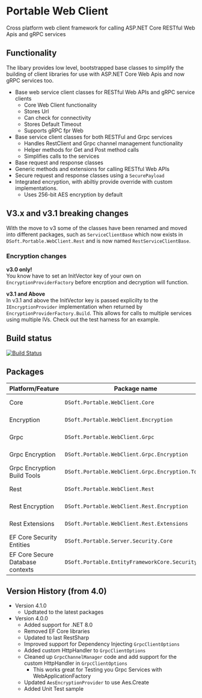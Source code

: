 # Portable Web Client

Cross platform web client framework for calling ASP.NET Core RESTful Web Apis and gRPC services

## Functionality

The libary provides low level, bootstrapped base classes to simplify the building of client libraries for use with ASP.NET Core Web Apis and now gRPC services too.

- Base web service client classes for RESTful Web APIs and gRPC service clients
  - Core Web Client functionality
  - Stores Url
  - Can check for connectivity
  - Stores Default Timeout
  - Supports gRPC fpr Web
- Base service client classes for both RESTFul and Grpc services
  - Handles RestClient and Grpc channel management functionality
  - Helper methods for Get and Post method calls
  - Simplifies calls to the services
- Base request and response classes
- Generic methods and extensions for calling RESTful Web APIs
- Secure request and response classes using a `SecurePayload`
- Integrated encryption, with abiltiy provide override with custom implementations.
  - Uses 256-bit AES encryption by default

## V3.x and v3.1 breaking changes
With the move to v3 some of the classes have been renamed and moved into different packages, such as `ServiceClientBase` which now exists in `DSoft.Portable.WebClient.Rest` and is now named `RestServiceClientBase`.  

### Encryption changes 
**v3.0 only!**  
You know have to set an InitVector key of your own on `EncryptionProviderFactory` before encrption and decryption will function.  

**v3.1 and Above**  
In v3.1 and above the InitVector key is passed explicilty to the `IEncryptionProvider` implementation when returned by `EncryptionProviderFactory.Build`.  This allows for calls to multiple services using multiple IVs.  Check out the test harness for an example.

## Build status
[![Build Status](https://dev.azure.com/humbatt/Daves%20Projects/_apis/build/status/PortableWebClient/PortableWebClient%20-%20Release?branchName=master)](https://dev.azure.com/humbatt/Daves%20Projects/_build/latest?definitionId=49&branchName=master)


## Packages

Platform/Feature               | Package name                              | Stable                              | Beta
-----------------------|-------------------------------------------|------------------------------------------------|----------------
Core             | `DSoft.Portable.WebClient.Core` | [![NuGet](https://img.shields.io/nuget/v/DSoft.Portable.WebClient.Core.svg?style=flat-square&label=nuget)](https://www.nuget.org/packages/DSoft.Portable.WebClient.Core/) | [![NuGet](https://img.shields.io/nuget/vpre/DSoft.Portable.WebClient.Core.svg?style=flat-square&label=nuget)](https://www.nuget.org/packages/DSoft.Portable.WebClient.Core/) |
Encryption             | `DSoft.Portable.WebClient.Encryption` | [![NuGet](https://img.shields.io/nuget/v/DSoft.Portable.WebClient.Encryption.svg?style=flat-square&label=nuget)](https://www.nuget.org/packages/DSoft.Portable.WebClient.Encryption/) |  [![NuGet](https://img.shields.io/nuget/vpre/DSoft.Portable.WebClient.Encryption.svg?style=flat-square&label=nuget)](https://www.nuget.org/packages/DSoft.Portable.WebClient.Encryption/) |
Grpc             | `DSoft.Portable.WebClient.Grpc` | [![NuGet](https://img.shields.io/nuget/v/DSoft.Portable.WebClient.Grpc.svg?style=flat-square&label=nuget)](https://www.nuget.org/packages/DSoft.Portable.WebClient.Grpc/) |[![NuGet](https://img.shields.io/nuget/vpre/DSoft.Portable.WebClient.Grpc.svg?style=flat-square&label=nuget)](https://www.nuget.org/packages/DSoft.Portable.WebClient.Grpc/) |
Grpc Encryption       | `DSoft.Portable.WebClient.Grpc.Encryption` | [![NuGet](https://img.shields.io/nuget/v/DSoft.Portable.WebClient.Grpc.Encryption.svg?style=flat-square&label=nuget)](https://www.nuget.org/packages/DSoft.Portable.WebClient.Grpc.Encryption/) | [![NuGet](https://img.shields.io/nuget/vpre/DSoft.Portable.WebClient.Grpc.Encryption.svg?style=flat-square&label=nuget)](https://www.nuget.org/packages/DSoft.Portable.WebClient.Grpc.Encryption/) |
Grpc Encryption Build Tools | `DSoft.Portable.WebClient.Grpc.Encryption.Tools` | [![NuGet](https://img.shields.io/nuget/v/DSoft.Portable.WebClient.Grpc.Encryption.Tools.svg?style=flat-square&label=nuget)](https://www.nuget.org/packages/DSoft.Portable.WebClient.Grpc.Encryption.Tools/) | [![NuGet](https://img.shields.io/nuget/vpre/DSoft.Portable.WebClient.Grpc.Encryption.Tools.svg?style=flat-square&label=nuget)](https://www.nuget.org/packages/DSoft.Portable.WebClient.Grpc.Encryption.Tools/) |
Rest             | `DSoft.Portable.WebClient.Rest` | [![NuGet](https://img.shields.io/nuget/v/DSoft.Portable.WebClient.Rest.svg?style=flat-square&label=nuget)](https://www.nuget.org/packages/DSoft.Portable.WebClient.Rest/) | [![NuGet](https://img.shields.io/nuget/vpre/DSoft.Portable.WebClient.Rest.svg?style=flat-square&label=nuget)](https://www.nuget.org/packages/DSoft.Portable.WebClient.Rest/) |
Rest Encryption          | `DSoft.Portable.WebClient.Rest.Encryption` | [![NuGet](https://img.shields.io/nuget/v/DSoft.Portable.WebClient.Rest.Encryption.svg?style=flat-square&label=nuget)](https://www.nuget.org/packages/DSoft.Portable.WebClient.Rest.Encryption/) | [![NuGet](https://img.shields.io/nuget/vpre/DSoft.Portable.WebClient.Rest.Encryption.svg?style=flat-square&label=nuget)](https://www.nuget.org/packages/DSoft.Portable.WebClient.Rest.Encryption/) |
Rest Extensions          | `DSoft.Portable.WebClient.Rest.Extensions` | [![NuGet](https://img.shields.io/nuget/v/DSoft.Portable.WebClient.Rest.Extensions.svg?style=flat-square&label=nuget)](https://www.nuget.org/packages/DSoft.Portable.WebClient.Rest.Extensions/) | [![NuGet](https://img.shields.io/nuget/vpre/DSoft.Portable.WebClient.Rest.Extensions.svg?style=flat-square&label=nuget)](https://www.nuget.org/packages/DSoft.Portable.WebClient.Rest.Extensions/) |
EF Core Security Entities       | `DSoft.Portable.Server.Security.Core` | [![NuGet](https://img.shields.io/nuget/v/DSoft.Portable.Server.Security.Core.svg?style=flat-square&label=nuget)](https://www.nuget.org/packages/DSoft.Portable.Server.Security.Core/) | [![NuGet](https://img.shields.io/nuget/vpre/DSoft.Portable.Server.Security.Core.svg?style=flat-square&label=nuget)](https://www.nuget.org/packages/DSoft.Portable.Server.Security.Core/) |
EF Core Secure Database contexts           | `DSoft.Portable.EntityFrameworkCore.Security` | [![NuGet](https://img.shields.io/nuget/v/DSoft.Portable.EntityFrameworkCore.Security.svg?style=flat-square&label=nuget)](https://www.nuget.org/packages/DSoft.Portable.EntityFrameworkCore.Security/) |  [![NuGet](https://img.shields.io/nuget/vpre/DSoft.Portable.EntityFrameworkCore.Security.svg?style=flat-square&label=nuget)](https://www.nuget.org/packages/DSoft.Portable.EntityFrameworkCore.Security/) |
  
## Version History (from 4.0)

- Version 4.1.0
    - Updtated to the latest packages
- Version 4.0.0
  	- Added support for .NET 8.0
  	- Removed EF Core libraries
	- Updated to last RestSharp
	- Improved support for Dependency Injecting `GrpcClientOptions`
	- Added custom HttpHandler to `GrpcClientOptions`
	- Cleaned up `GrpcChannelManager` code and add support for the custom HttpHandler in `GrpcClientOptions`
		- This works great for Testing you Grpc Services with WebApplicationFactory
	- Updated `AesEncryptionProvider` to use Aes.Create
	- Added Unit Test sample
